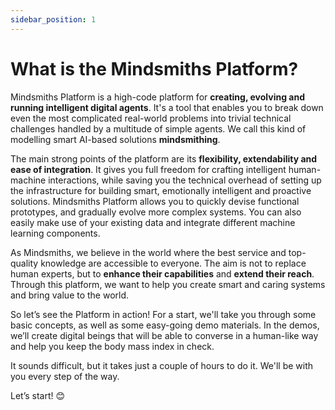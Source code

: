 ```yaml
---
sidebar_position: 1
---
```


# What is the Mindsmiths Platform?

Mindsmiths Platform is a high-code platform for **creating, evolving and running intelligent digital agents**.
It's a tool that enables you to break down even the most complicated real-world problems into trivial technical challenges handled by a multitude of simple agents.
We call this kind of modelling smart AI-based solutions **mindsmithing**.

The main strong points of the platform are its **flexibility, extendability and ease of integration**. 
It gives you full freedom for crafting intelligent human-machine interactions, while saving you the technical overhead of setting up the infrastructure for building smart, emotionally intelligent and proactive solutions.
Mindsmiths Platform allows you to quickly devise functional prototypes, and gradually evolve more complex systems. You can also easily make use of your existing data and integrate different machine learning components. 

As Mindsmiths, we believe in the world where the best service and top-quality knowledge are accessible to everyone. The aim is not to replace human experts, but to **enhance their capabilities** and **extend their reach**.
Through this platform, we want to help you create smart and caring systems and bring value to the world. 

So let’s see the Platform in action! For a start, we'll take you through some basic concepts, as well as some easy-going demo materials.
In the demos, we’ll create digital beings that will be able to converse in a human-like way and help you keep the body mass index in check.

It sounds difficult, but it takes just a couple of hours to do it. We'll be with you every step of the way. 


Let’s start! 😊
